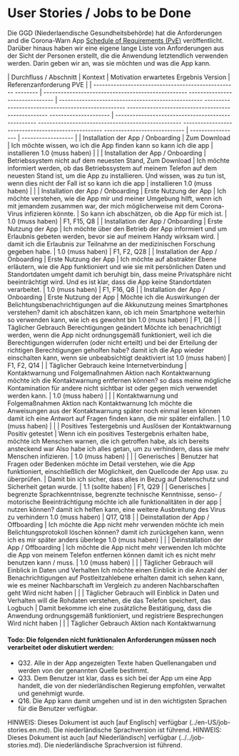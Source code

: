 # User Stories / Jobs to be Done

Die GGD (Niederlaendische Gesundheitsbehörde) hat die Anforderungen and die Corona-Warn App [Schedule of Requirements (PvE)](https://www.rijksoverheid.nl/onderwerpen/coronavirus-app/documenten/publicaties/2020/05/19/programma-van-eisen) veröffentlicht. Darüber hinaus haben wir eine eigene lange Liste von Anforderungen aus der Sicht der Personen erstellt, die die Anwendung letztendlich verwenden werden. Darin geben wir an, was sie möchten und was die App kann.

| Durchfluss / Abschnitt | Kontext | Motivation erwartetes Ergebnis Version | Referenzanforderung PVE |
| -------------------------------------------------- -------- | -------------------------------------------------- ------------------------------- | -------------------------------------------------- -------------------------------------------------- -------------------------------------------------- --------------------- | -------------------------------------------------- -------------------------------------------------- -------------------------------------------------- ---------------------------- | ----------------- | ------------------ |
| Installation der App / Onboarding | Zum Download | Ich möchte wissen, wo ich die App finden kann so kann ich die app | installieren 1.0 (muss haben) | |
| Installation der App / Onboarding | Betriebssystem nicht auf dem neuesten Stand, Zum Download | Ich möchte informiert werden, ob das Betriebssystem auf meinem Telefon auf dem neuesten Stand ist, um die App zu installieren. Und wissen, was zu tun ist, wenn dies nicht der Fall ist so kann ich die app | installieren 1.0 (muss haben) | |
| Installation der App / Onboarding | Erste Nutzung der App | Ich möchte verstehen, wie die App mir und meiner Umgebung hilft, wenn ich mit jemandem zusammen war, der mich möglicherweise mit dem Corona-Virus infizieren könnte. | So kann ich abschätzen, ob die App für mich ist. | 1.0 (muss haben) | F1, F15, Q8 |
| Installation der App / Onboarding | Erste Nutzung der App | Ich möchte über den Betrieb der App informiert und um Erlaubnis gebeten werden, bevor sie auf meinem Handy wirksam wird. | damit ich die Erlaubnis zur Teilnahme an der medizinischen Forschung gegeben habe. | 1.0 (muss haben) | F1, F2, Q28 |
| Installation der App / Onboarding | Erste Nutzung der App | Ich möchte auf abstrakter Ebene erläutern, wie die App funktioniert und wie sie mit persönlichen Daten und Standortdaten umgeht damit ich beruhigt bin, dass meine Privatsphäre nicht beeinträchtigt wird. Und es ist klar, dass die App keine Standortdaten verarbeitet. | 1.0 (muss haben) | F1, F16, Q8 |
| Installation der App / Onboarding | Erste Nutzung der App | Möchte ich die Auswirkungen der Belichtungsbenachrichtigungen auf die Akkunutzung meines Smartphones verstehen? damit ich abschätzen kann, ob ich mein Smartphone weiterhin so verwenden kann, wie ich es gewohnt bin 1.0 (muss haben) | F1, Q8 |
| Täglicher Gebrauch Berechtigungen geändert Möchte ich benachrichtigt werden, wenn die App nicht ordnungsgemäß funktioniert, weil ich die Berechtigungen widerrufen (oder nicht erteilt) und bei der Erteilung der richtigen Berechtigungen geholfen habe? damit ich die App wieder einschalten kann, wenn sie unbeabsichtigt deaktiviert ist 1.0 (muss haben) | F1, F2, Q14 |
| Täglicher Gebrauch keine Internetverbindung
| Kontaktwarnung und Folgemaßnahmen Aktion nach Kontaktwarnung möchte ich die Kontaktwarnung entfernen können? so dass meine mögliche Kontamination für andere nicht sichtbar ist oder gegen mich verwendet werden kann. | 1.0 (muss haben) | |
| Kontaktwarnung und Folgemaßnahmen Aktion nach Kontaktwarnung Ich möchte die Anweisungen aus der Kontaktwarnung später noch einmal lesen können damit ich eine Antwort auf Fragen finden kann, die mir später einfallen. | 1.0 (muss haben) | |
| Positives Testergebnis und Auslösen der Kontaktwarnung Positiv getestet | Wenn ich ein positives Testergebnis erhalten habe, möchte ich Menschen warnen, die ich getroffen habe, als ich bereits ansteckend war Also habe ich alles getan, um zu verhindern, dass sie mehr Menschen infizieren. | 1.0 (muss haben) | |
| Generisches | Benutzer hat Fragen oder Bedenken möchte im Detail verstehen, wie die App funktioniert, einschließlich der Möglichkeit, den Quellcode der App usw. zu überprüfen. | Damit bin ich sicher, dass alles in Bezug auf Datenschutz und Sicherheit getan wurde. | 1.1 (sollte haben) | F1, Q29 |
| Generisches | begrenzte Sprachkenntnisse, begrenzte technische Kenntnisse, senso- / motorische Beeinträchtigung möchte ich alle funktionalitäten in der app | nutzen können? damit ich helfen kann, eine weitere Ausbreitung des Virus zu verhindern 1.0 (muss haben) | Q17, Q18 |
| Deinstallation der App / Offboarding | Ich möchte die App nicht mehr verwenden möchte ich mein Belichtungsprotokoll löschen können? damit ich zurückgehen kann, wenn ich es mir später anders überlege 1.0 (muss haben) | |
| Deinstallation der App / Offboarding | Ich möchte die App nicht mehr verwenden Ich möchte die App von meinem Telefon entfernen können damit ich es nicht mehr benutzen kann / muss. | 1.0 (muss haben) | |
| Täglicher Gebrauch will Einblick in Daten und Verhalten Ich möchte einen Einblick in die Anzahl der Benachrichtigungen auf Postleitzahlebene erhalten damit ich sehen kann, wie es meiner Nachbarschaft im Vergleich zu anderen Nachbarschaften geht Wird nicht haben | |
| Täglicher Gebrauch will Einblick in Daten und Verhalten will die Rohdaten verstehen, die das Telefon speichert, das Logbuch | Damit bekomme ich eine zusätzliche Bestätigung, dass die Anwendung ordnungsgemäß funktioniert, und registriere Besprechungen Wird nicht haben | |
| Täglicher Gebrauch Aktion nach Kontaktwarnung


#### Todo: Die folgenden nicht funktionalen Anforderungen müssen noch verarbeitet oder diskutiert werden:

- Q32. Alle in der App angezeigten Texte haben Quellenangaben und werden von der genannten Quelle bestimmt.
- Q33. Dem Benutzer ist klar, dass es sich bei der App um eine App handelt, die von der niederländischen Regierung empfohlen, verwaltet und genehmigt wurde.
- Q16. Die App kann damit umgehen und ist in den wichtigsten Sprachen für die Benutzer verfügbar.

HINWEIS: Dieses Dokument ist auch [auf Englisch] verfügbar (../en-US/job-stories.en.md). Die niederländische Sprachversion ist führend.
HINWEIS: Dieses Dokument ist auch [auf Niederländisch] verfügbar (../../job-stories.md). Die niederländische Sprachversion ist führend.
